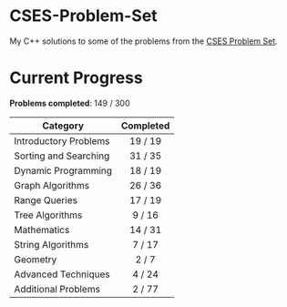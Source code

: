 # CSES-Problem-Set

My C++ solutions to some of the problems from the [CSES Problem Set](https://cses.fi/problemset/).

# Current Progress

**Problems completed**: 149 / 300

| Category              | Completed |
| --------------------- | :-------: |
| Introductory Problems |  19 / 19  |
| Sorting and Searching |  31 / 35  |
| Dynamic Programming   |  18 / 19  |
| Graph Algorithms      |  26 / 36  |
| Range Queries         |  17 / 19  |
| Tree Algorithms       |   9 / 16  |
| Mathematics           |  14 / 31  |
| String Algorithms     |   7 / 17  |
| Geometry              |   2 / 7   |
| Advanced Techniques   |   4 / 24  |
| Additional Problems   |   2 / 77  |
